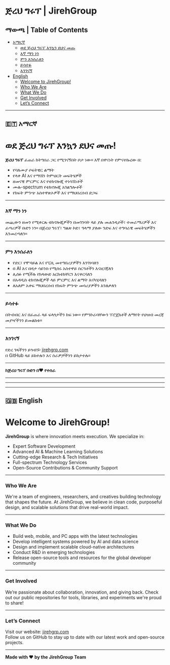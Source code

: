 # ጅረህ ግሩፕ | JirehGroup

## ማውጫ | Table of Contents
- [አማርኛ](#-አማርኛ)
  - [ወደ ጅረህ ግሩፕ እንኳን ደህና መጡ](#ወደ-ጅረህ-ግሩፕ-እንኳን-ደህና-መጡ)
  - [እኛ ማን ነን](#እኛ-ማን-ነን)
  - [ምን እንሰራለን](#ምን-እንሰራለን)
  - [ይሳተፉ](#ይሳተፉ)
  - [እንገናኝ](#እንገናኝ)
- [English](#-english)
  - [Welcome to JirehGroup!](#welcome-to-jirehgroup)
  - [Who We Are](#who-we-are)
  - [What We Do](#what-we-do)
  - [Get Involved](#get-involved)
  - [Let’s Connect](#lets-connect)

---

## 🇪🇹 አማርኛ

# ወደ ጅረህ ግሩፕ እንኳን ደህና መጡ!

**ጅረህ ግሩፕ** ፈጠራ ከትግበራ ጋር የሚገናኝበት ቦታ ነው። እኛ በዋናነት የምናተኩረው በ:

- የባለሙያ ሶፍትዌር ልማት  
- የላቀ AI እና የማሽን ትምህርት መፍትሄዎች  
- ዘመናዊ ምርምር እና የቴክኖሎጂ ተነሳሽነቶች  
- ሙሉ-spectrum የቴክኖሎጂ አገልግሎቶች  
- የክፍት ምንጭ አስተዋጽኦዎች እና የማህበረሰብ ድጋፍ  

---

### እኛ ማን ነን  
መጪውን ዘመን የሚቀርጹ ቴክኖሎጂዎችን በመገንባት ላይ ያሉ መሐንዲሶች፣ ተመራማሪዎች እና ፈጣሪዎች ቡድን ነን። በጅረህ ግሩፕ፣ ግልጽ ኮድ፣ ዓላማ ያለው ንድፍ እና ተግባራዊ መፍትሄዎችን እንመረጣለን።

---

### ምን እንሰራለን  
- የድር፣ የሞባይል እና የፒሲ መተግበሪያዎችን እንገነባለን  
- በ AI እና በዳታ ሳይንስ የሚሰሩ አስተዋይ ስርዓቶችን እናዘጋጃለን  
- ሊሰፉ የሚችሉ የክላውድ አርክቴክቸርን እናቀርባለን  
- በአዳዲስ ቴክኖሎጂዎች ላይ ምርምር እና ልማት እናካሂዳለን  
- ለአለም አቀፍ ማህበረሰብ የክፍት ምንጭ መሳሪያዎችን እንለቃለን  

---

### ይሳተፉ  
በትብብር እና በፈጠራ ላይ ፍላጎታችን ከፍ ነው። የምንኮራባቸውን ፕሮጀክቶች ለማየት የህዝብ መረጃ መያዣችንን ይመልከቱ።

---

### እንገናኝ  
የድረ ገጻችንን ይጎብኙ፡ [jirehgrp.com](https://jirehgrp.com)  
በ GitHub ላይ ይከተሉን እና ስራዎቻችንን ይከታተሉ።

---

**ከጅረህ ግሩፕ ቡድን በ❤️ የተሰራ**

---

---

---

## 🇬🇧 English

# Welcome to JirehGroup!

**JirehGroup** is where innovation meets execution. We specialize in:

- Expert Software Development  
- Advanced AI & Machine Learning Solutions  
- Cutting-edge Research & Tech Initiatives  
- Full-spectrum Technology Services  
- Open-Source Contributions & Community Support  

---

### Who We Are  
We're a team of engineers, researchers, and creatives building technology that shapes the future. At JirehGroup, we believe in clean code, purposeful design, and scalable solutions that drive real-world impact.

---

### What We Do  
- Build web, mobile, and PC apps with the latest technologies  
- Develop intelligent systems powered by AI and data science  
- Design and implement scalable cloud-native architectures  
- Conduct R&D in emerging technologies  
- Release open-source tools and resources for the global developer community

---

### Get Involved  
We’re passionate about collaboration, innovation, and giving back. Check out our public repositories for tools, libraries, and experiments we're proud to share!

---

### Let’s Connect  
Visit our website: [jirehgrp.com](https://jirehgrp.com)  
Follow us on GitHub to stay up to date with our latest work and open-source projects.

---

**Made with ❤️ by the JirehGroup Team**
